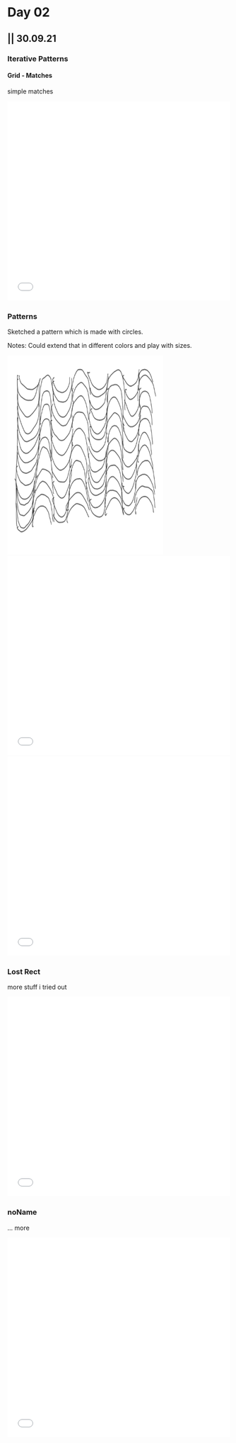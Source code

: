 # Day 02

## || 30.09.21

### Iterative Patterns

#### Grid - Matches

simple matches

<iframe src="../content/day02/01/embed.html" width="100%" height="450" frameborder="no"></iframe>

### Patterns

Sketched a pattern which is made with circles.

Notes: Could extend that in different colors and play with sizes.

<img src="../content/day02/02/sketchPattern.PNG" width= "70%" height="450">

<iframe src="../content/day02/02/embed.html" width="100%" height="450" frameborder="no"></iframe>
<iframe src="../content/day02/03/embed.html" width="100%" height="450" frameborder="no"></iframe>

### Lost Rect

more stuff i tried out

<iframe src="../content/day02/04/embed.html" width="100%" height="450" frameborder="no"></iframe>

### noName

... more

<iframe src="../content/day02/05/embed.html" width="100%" height="450" frameborder="no"></iframe>
